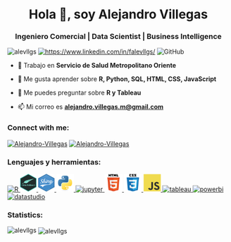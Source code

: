 <h1 align="center">Hola 👋, soy Alejandro Villegas</h1>
<h3 align="center"> Ingeniero Comercial | Data Scientist | Business Intelligence </h3>

<p align="left"> 
<img src="https://komarev.com/ghpvc/?username=alevllgsj&label=Profile%20views&color=0e75b6&style=flat" alt="alevllgs" />
  <a href="https://www.linkedin.com/in/alevllgs/"><img src="https://img.shields.io/badge/-alevllgs-blue?style=flat-square&logo=Linkedin&logoColor=white&link=https://www.linkedin.com/in/alevllgs/" alt="https://www.linkedin.com/in/falevllgs/"></a>
<img alt="GitHub" src="https://img.shields.io/badge/dynamic/json?logo=github&label=GitHub+Followers&labelColor=282c34&color=181717&query=%24.data.totalSubs&url=https%3A%2F%2Fapi.spencerwoo.com%2Fsubstats%2F%3Fsource%3Dgithub%26queryKey%3Dalevllgs&longCache=true"/>

</p>




- 🔭 Trabajo en  **Servicio de Salud Metropolitano Oriente**

- 🌱 Me gusta aprender sobre **R, Python, SQL, HTML, CSS, JavaScript**

- 💬 Me puedes preguntar sobre  **R y Tableau**

- 📫 Mi correo es **alejandro.villegas.m@gmail.com**

<h3 align="left">Connect with me:</h3>
<p align="left">
<a href="https://linkedin.com/in/ale-villegas" target="blank">
<img align="center" src="https://raw.githubusercontent.com/rahuldkjain/github-profile-readme-generator/master/src/images/icons/Social/linked-in-alt.svg" alt="Alejandro-Villegas" height="34" width="45" /></a>
<a href="https://public.tableau.com/app/profile/alejandro.villegas.mardones" target="blank">
<img align="center" src="https://cdnl.tblsft.com/sites/default/files/pages/tableau_cmyk_2015.png" alt="Alejandro-Villegas" height="45px" width="200px" /></a>

<h3 align="left">
Lenguajes y herramientas:
</h3>

<p align="left"> 
<a href="https://www.r-project.org/" target="_blank" rel="noreferrer"> 
<img src="https://www.r-project.org/Rlogo.png" width="40" height="40" alt="R"/> </a>  
<a href="https://rmarkdown.rstudio.com/index.html" target="_blank" rel="noreferrer"> 
<img src="https://raw.githubusercontent.com/rstudio/rmarkdown/main/man/figures/logo.png" alt="rmarkdown" width="37" height="40"/> </a>
<a href="https://shiny.rstudio.com/" target="_blank" rel="noreferrer"> 
<img src="https://github.com/rstudio/shiny/blob/main/man/figures/logo.png" alt="shiny" width="37" height="40"/> </a>
<a href="https://www.python.org" target="_blank" rel="noreferrer"> 
<img src="https://raw.githubusercontent.com/devicons/devicon/master/icons/python/python-original.svg" alt="python" width="40" height="40"/> </a>
<a href="https://jupyter.org/" target="_blank" rel="noreferrer"> 
<img src="https://jupyter.org/assets/homepage/main-logo.svg" alt="jupyter" width="40" height="40"/> </a>
<a href="https://www.w3.org/html/" target="_blank" rel="noreferrer"> 
<img src="https://raw.githubusercontent.com/devicons/devicon/master/icons/html5/html5-original-wordmark.svg" alt="html5" width="40" height="40"/> </a> 
<a href="https://www.w3schools.com/css/" target="_blank" rel="noreferrer"> 
<img src="https://raw.githubusercontent.com/devicons/devicon/master/icons/css3/css3-original-wordmark.svg" alt="css3" width="40" height="40"/> </a> 
<a href="https://developer.mozilla.org/en-US/docs/Web/JavaScript" target="_blank" rel="noreferrer"> 
<img src="https://raw.githubusercontent.com/devicons/devicon/master/icons/javascript/javascript-original.svg" alt="javascript" width="40" height="40"/> </a> 
<a href="https://www.tableau.com/" target="_blank" rel="noreferrer"> 
<img src="https://user-images.githubusercontent.com/18670428/67620073-ca558e00-f7fa-11e9-9ea2-ed3a80c59210.png" alt="tableau" width="40" height="40"/> </a>
<a href="https://datastudio.google.com/" target="_blank" rel="noreferrer"> 
<img src="https://github.com/microsoft/PowerBI-Icons/blob/main/PNG/Power-BI.png" alt="powerbi" width="40" height="40"/> </a>
<a href="https://powerbi.microsoft.com/es-es/desktop/" target="_blank" rel="noreferrer"> 
<img src="https://www.gstatic.com/analytics-suite/header/suite/v2/ic_data_studio.svg" alt="datastudio" width="40" height="40"/> </a>
</p>

<h3 align="left">Statistics:</h3>
<p align="left">
<img align="left" src="https://github-readme-stats.vercel.app/api/top-langs?username=alevllgs&show_icons=true&locale=en&layout=compact" alt="alevllgs" />
</p>

<p>
&nbsp;<img align="center" src="https://github-readme-stats.vercel.app/api?username=alevllgs&show_icons=true&locale=en" alt="alevllgs" />
</p>


